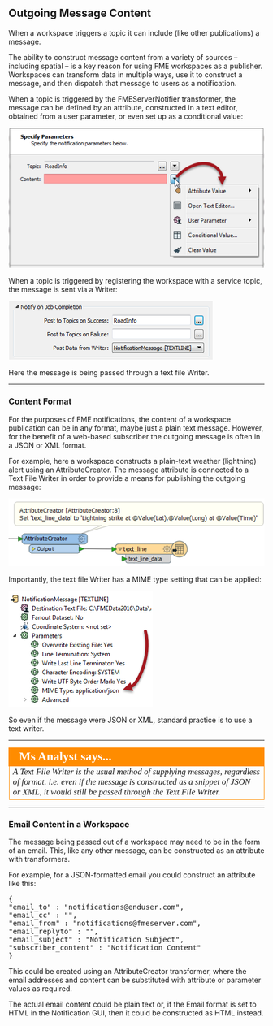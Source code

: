 ## Outgoing Message Content ##

When a workspace triggers a topic it can include (like other publications) a message.

The ability to construct message content from a variety of sources – including spatial – is a key reason for using FME workspaces as a publisher. Workspaces can transform data in multiple ways, use it to construct a message, and then dispatch that message to users as a notification.

When a topic is triggered by the FMEServerNotifier transformer, the message can be defined by an attribute, constructed in a text editor, obtained from a user parameter, or even set up as a conditional value: 

![](./Images/Img4.26.FMEServerNotifierMessage.png)

When a topic is triggered by registering the workspace with a service topic, the message is sent via a Writer:

![](./Images/Img4.27.RegistrationNotificationWriter.png)

Here the message is being passed through a text file Writer.

---

### Content Format ###

For the purposes of FME notifications, the content of a workspace publication can be in any format, maybe just a plain text message. However, for the benefit of a web-based subscriber the outgoing message is often in a JSON or XML format.

For example, here a workspace constructs a plain-text weather (lightning) alert using an AttributeCreator. The message attribute is connected to a Text File Writer in order to provide a means for publishing the outgoing message:

![](./Images/Img4.28.ConstructedNotificationMessage.png)

Importantly, the text file Writer has a MIME type setting that can be applied:

![](./Images/Img4.29.TextfileMimeType.png)

So even if the message were JSON or XML, standard practice is to use a text writer. 

---

<!--Person X Says Section-->

<table style="border-spacing: 0px">
<tr>
<td style="vertical-align:middle;background-color:darkorange;border: 2px solid darkorange">
<i class="fa fa-quote-left fa-lg fa-pull-left fa-fw" style="color:white;padding-right: 12px;vertical-align:text-top"></i>
<span style="color:white;font-size:x-large;font-weight: bold;font-family:serif">Ms Analyst says...</span>
</td>
</tr>

<tr>
<td style="border: 1px solid darkorange">
<span style="font-family:serif; font-style:italic; font-size:larger">
A Text File Writer is the usual method of supplying messages, regardless of format. i.e. even if the message is constructed as a snippet of JSON or XML, it would still be passed through the Text File Writer.
</span>
</td>
</tr>
</table>

---

### Email Content in a Workspace ###

The message being passed out of a workspace may need to be in the form of an email. This, like any other message, can be constructed as an attribute with transformers.

For example, for a JSON-formatted email you could construct an attribute like this:

<pre>
{
"email_to" : "notifications@enduser.com",
"email_cc" : "",
"email_from" : "notifications@fmeserver.com",
"email_replyto" : "",
"email_subject" : "Notification Subject",
"subscriber_content" : "Notification Content"
}
</pre>

This could be created using an AttributeCreator transformer, where the email addresses and content can be substituted with attribute or parameter values as required.

The actual email content could be plain text or, if the Email format is set to HTML in the Notification GUI, then it could be constructed as HTML instead.